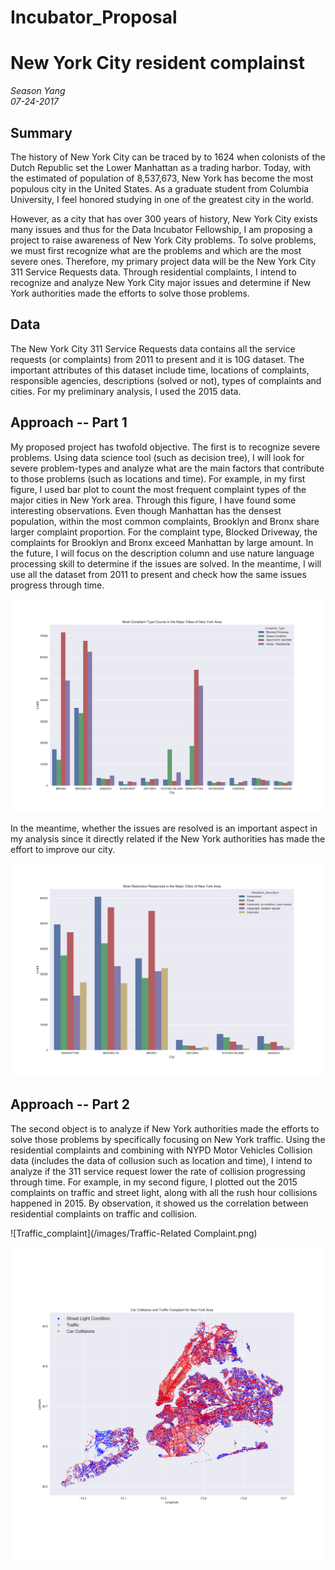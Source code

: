# Incubator_Proposal
# New York City resident complainst
*Season Yang*  
*07-24-2017*  

## Summary

The history of New York City can be traced by to 1624 when colonists of the Dutch Republic set the Lower Manhattan as a trading harbor.  Today, with the estimated of population of 8,537,673, New York has become the most populous city in the United States.  As a graduate student from Columbia University, I feel honored studying in one of the greatest city in the world.  

However, as a city that has over 300 years of history, New York City exists many issues and thus for the Data Incubator Fellowship, I am proposing a project to raise awareness of New York City problems.  To solve problems, we must first recognize what are the problems and which are the most severe ones.  Therefore, my primary project data will be the New York City 311 Service Requests data.  Through residential complaints, I intend to recognize and analyze New York City major issues and determine if New York authorities made the efforts to solve those problems.


## Data

The New York City 311 Service Requests data contains all the service requests (or complaints) from 2011 to present and it is 10G dataset.  The important attributes of this dataset include time, locations of complaints, responsible agencies, descriptions (solved or not), types of complaints and cities.  For my preliminary analysis, I used the 2015 data.

## Approach -- Part 1
My proposed project has twofold objective.  The first is to recognize severe problems.  Using data science tool (such as decision tree), I will look for severe problem-types and analyze what are the main factors that contribute to those problems (such as locations and time).  For example, in my first figure, I used bar plot to count the most frequent complaint types of the major cities in New York area. Through this figure, I have found some interesting observations.  Even though Manhattan has the densest population, within the most common complaints, Brooklyn and Bronx share larger complaint proportion.  For the complaint type, Blocked Driveway, the complaints for Brooklyn and Bronx exceed Manhattan by large amount.  In the future, I will focus on the description column and use nature language processing skill to determine if the issues are solved.  In the meantime, I will use all the dataset from 2011 to present and check how the same issues progress through time.

![Most_Complaints](/images/Most_Comp_City.png)

In the meantime, whether the issues are resolved is an important aspect in my analysis since it directly related if the New York authorities has made the effort to improve our city.

![Most_Resolutions](/images/Most_Resolution_City.png)

## Approach -- Part 2

The second object is to analyze if New York authorities made the efforts to solve those problems by specifically focusing on New York traffic.  Using the residential complaints and combining with NYPD Motor Vehicles Collision data (includes the data of collusion such as location and time), I intend to analyze if the 311 service request lower the rate of collision progressing through time.  For example, in my second figure, I plotted out the 2015 complaints on traffic and street light, along with all the rush hour collisions happened in 2015.  By observation, it showed us the correlation between residential complaints on traffic and collision. 

![Traffic_complaint](/images/Traffic-Related Complaint.png)

![Traffic](/images/Collision_and_Traffic_Complaint.png)
